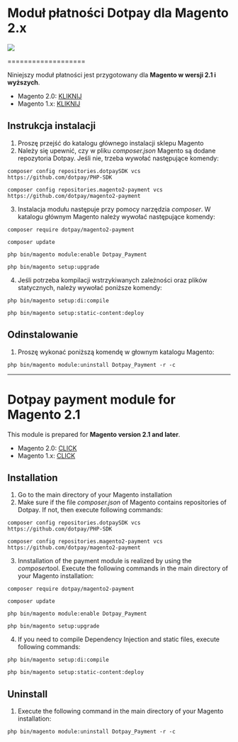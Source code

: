 # Moduł płatności Dotpay dla Magento 2.x

[![](https://img.shields.io/github/release/dotpay/magento2-payment.svg?style=for-the-badge)](https://github.com/dotpay/magento2-payment/releases/latest "Download")



===================

Niniejszy moduł płatności jest przygotowany dla **Magento w wersji 2.1 i wyższych**.
* Magento 2.0: [KLIKNIJ](https://github.com/dotpay/Magento2)
* Magento 1.x: [KLIKNIJ](https://github.com/dotpay/Magento-1.x)

Instrukcja instalacji
-------------
1. Proszę przejść do katalogu głównego instalacji sklepu Magento
2. Należy się upewnić, czy w pliku *composer.json* Magento są dodane repozytoria Dotpay. Jeśli nie, trzeba wywołać następujące komendy:
```
composer config repositories.dotpaySDK vcs https://github.com/dotpay/PHP-SDK

composer config repositories.magento2-payment vcs https://github.com/dotpay/magento2-payment
```
3. Instalacja modułu następuje przy pomocy narzędzia *composer*. W katalogu głównym Magento należy wywołać następujące komendy:
```
composer require dotpay/magento2-payment

composer update

php bin/magento module:enable Dotpay_Payment

php bin/magento setup:upgrade
```
4. Jeśli potrzeba kompilacji wstrzykiwanych zależności oraz plików statycznych, należy wywołać poniższe komendy:
```
php bin/magento setup:di:compile

php bin/magento setup:static-content:deploy
```

Odinstalowanie
-------------
1. Proszę wykonać poniższą komendę w głownym katalogu Magento:
```
php bin/magento module:uninstall Dotpay_Payment -r -c
```

---------------------------------------

Dotpay payment module for Magento 2.1
===================
This module is prepared for **Magento version 2.1 and later**.
* Magento 2.0: [CLICK](https://github.com/dotpay/Magento2)
* Magento 1.x: [CLICK](https://github.com/dotpay/Magento-1.x)

Installation
-------------
1. Go to the main directory of your Magento installation
2. Make sure if the file *composer.json* of Magento contains repositories of Dotpay. If not, then execute following commands:
```
composer config repositories.dotpaySDK vcs https://github.com/dotpay/PHP-SDK

composer config repositories.magento2-payment vcs https://github.com/dotpay/magento2-payment
```
3. Innstallation of the payment module is realized by using the *composer*tool. Execute the following commands in the main directory of your Magento installation:
```
composer require dotpay/magento2-payment

composer update

php bin/magento module:enable Dotpay_Payment

php bin/magento setup:upgrade
```
4. If you need to compile Dependency Injection and static files, execute following commands:
```
php bin/magento setup:di:compile

php bin/magento setup:static-content:deploy
```

Uninstall
-------------
1. Execute the following command in the main directory of your Magento installation:
```
php bin/magento module:uninstall Dotpay_Payment -r -c
```
